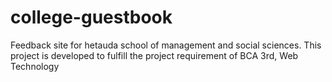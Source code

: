# college-guestbook
Feedback site for hetauda school of management and social sciences. This project is developed to fulfill the project requirement of BCA 3rd, Web Technology
